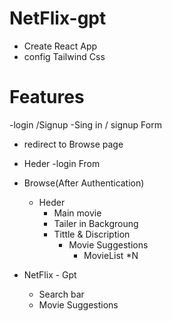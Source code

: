 # NetFlix-gpt
- Create React App
- config Tailwind Css


# Features
-login /Signup
   -Sing in / signup Form
   - redirect to Browse page 
   - Heder 
   -login From 

- Browse(After Authentication)
  - Heder 
    - Main movie 
     - Tailer in Backgroung 
      - Tittle & Discription
        - Movie Suggestions
           - MovieList *N


- NetFlix - Gpt
  - Search bar
  - Movie Suggestions           
